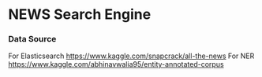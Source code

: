 # NEWS Search Engine

### Data Source
For Elasticsearch https://www.kaggle.com/snapcrack/all-the-news
For NER https://www.kaggle.com/abhinavwalia95/entity-annotated-corpus